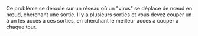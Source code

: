 Ce problème se déroule sur un réseau où un "virus" se déplace de nœud en nœud, cherchant une sortie. Il y a plusieurs sorties et vous devez couper un à un les accès à ces sorties, en cherchant le meilleur accès à couper à chaque tour.